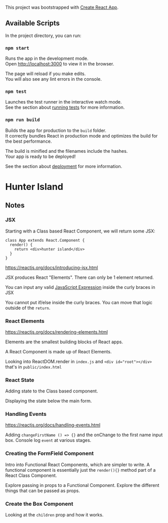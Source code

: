 This project was bootstrapped with [Create React App](https://github.com/facebook/create-react-app).

## Available Scripts

In the project directory, you can run:

### `npm start`

Runs the app in the development mode.<br>
Open [http://localhost:3000](http://localhost:3000) to view it in the browser.

The page will reload if you make edits.<br>
You will also see any lint errors in the console.

### `npm test`

Launches the test runner in the interactive watch mode.<br>
See the section about [running tests](https://facebook.github.io/create-react-app/docs/running-tests) for more information.

### `npm run build`

Builds the app for production to the `build` folder.<br>
It correctly bundles React in production mode and optimizes the build for the best performance.

The build is minified and the filenames include the hashes.<br>
Your app is ready to be deployed!

See the section about [deployment](https://facebook.github.io/create-react-app/docs/deployment) for more information.

# Hunter Island

## Notes

### JSX

Starting with a Class based React Component, we will return some JSX:

```
class App extends React.Component {
  render() {
    return <div>hunter island</div>
  }
}
```

https://reactjs.org/docs/introducing-jsx.html

JSX produces React "Elements". There can only be 1 element returned.

You can input any valid [JavaScript Expression](https://developer.mozilla.org/en-US/docs/Web/JavaScript/Guide/Expressions_and_Operators#Expressions) inside the curly braces in JSX

You cannot put if/else inside the curly braces. You can move that logic outside of the `return`.

### React Elements

https://reactjs.org/docs/rendering-elements.html

Elements are the smallest building blocks of React apps.

A React Component is made up of React Elements.

Looking into ReactDOM.render in `index.js` and `<div id="root"></div>` that's in `public/index.html`

### React State

Adding state to the Class based component.

Displaying the state below the main form.

### Handling Events

https://reactjs.org/docs/handling-events.html

Adding `changeFirstName () => {}` and the onChange to the first name input box. Console log `event` at various stages.

### Creating the FormField Component

Intro into Functional React Components, which are simpler to write. A functional component is essentially just the `render(){}` method part of a React Class Component.

Explore passing in props to a Functional Component. Explore the different things that can be passed as props.

### Create the Box Component

Looking at the `children` prop and how it works.
